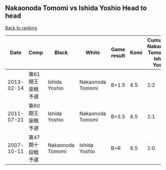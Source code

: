 ## Nakaonoda Tomomi vs Ishida Yoshio Head to head

[Back to ranking](../../index.md)




| **Date** | **Comp** | **Black** | **White** | **Game result** | **Komi** | **Cumulative Nakaonoda Tomomi vs Ishida Yoshio** | **Nakaonoda Tomomi streak** | **Ishida Yoshio streak** | 
| --- | --- | --- | --- | --- | --- | --- | --- | --- |
| 2013-02-14 | 第61期王座戦予選 | Ishida Yoshio | Nakaonoda Tomomi | B+1.5 | 6.5 | 1:2 | 0 | 2 | 
| 2011-07-21 | 第60期王座戦予選 | Ishida Yoshio | Nakaonoda Tomomi | B+3.5 | 6.5 | 1:1 | 0 | 1 | 
| 2007-10-11 | 第47期十段戦予選 | Nakaonoda Tomomi | Ishida Yoshio | B+R | 6.5 | 1:0 | 1 | 0 |




